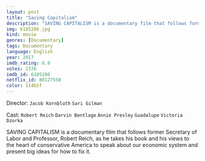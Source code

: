 ```yaml
---
layout: post
title: "Saving Capitalism"
description: "SAVING CAPITALISM is a documentary film that follows former Secretary of Labor and Professor, Robert Reich, as he takes his book and his views to the heart of conservative America to speak about our economic system and present big ideas for how to fix it..."
img: 6185286.jpg
kind: movie
genres: [Documentary]
tags: Documentary 
language: English
year: 2017
imdb_rating: 6.8
votes: 2376
imdb_id: 6185286
netflix_id: 80127558
color: 114b5f
---
```

Director: `Jacob Kornbluth` `Sari Gilman`  

Cast: `Robert Reich` `Darvin Bentlage` `Annie Presley` `Guadalupe` `Victoria Dzorka` 

SAVING CAPITALISM is a documentary film that follows former Secretary of Labor and Professor, Robert Reich, as he takes his book and his views to the heart of conservative America to speak about our economic system and present big ideas for how to fix it.